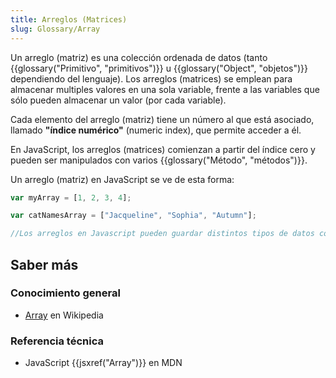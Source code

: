 ```yaml
---
title: Arreglos (Matrices)
slug: Glossary/Array
---
```


Un arreglo (matriz) es una colección ordenada de datos (tanto {{glossary("Primitivo", "primitivos")}} u {{glossary("Object", "objetos")}} dependiendo del lenguaje). Los arreglos (matrices) se emplean para almacenar multiples valores en una sola variable, frente a las variables que sólo pueden almacenar un valor (por cada variable).

Cada elemento del arreglo (matriz) tiene un número al que está asociado, llamado **"índice numérico"** (numeric index), que permite acceder a él.

En JavaScript, los arreglos (matrices) comienzan a partir del índice cero y pueden ser manipulados con varios {{glossary("Método", "métodos")}}.

Un arreglo (matriz) en JavaScript se ve de esta forma:

```js
var myArray = [1, 2, 3, 4];

var catNamesArray = ["Jacqueline", "Sophia", "Autumn"];

//Los arreglos en Javascript pueden guardar distintos tipos de datos como se muestra anteriormente
```

## Saber más

### Conocimiento general

- [Array](https://es.wikipedia.org/wiki/Array_data_structure) en Wikipedia

### Referencia técnica

- JavaScript {{jsxref("Array")}} en MDN
